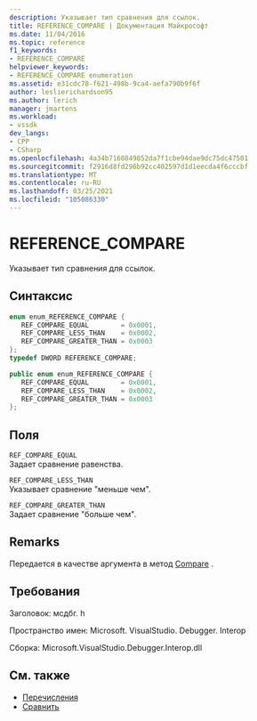 ```yaml
---
description: Указывает тип сравнения для ссылок.
title: REFERENCE_COMPARE | Документация Майкрософт
ms.date: 11/04/2016
ms.topic: reference
f1_keywords:
- REFERENCE_COMPARE
helpviewer_keywords:
- REFERENCE_COMPARE enumeration
ms.assetid: e31cdc78-f621-498b-9ca4-aefa790b9f6f
author: leslierichardson95
ms.author: lerich
manager: jmartens
ms.workload:
- vssdk
dev_langs:
- CPP
- CSharp
ms.openlocfilehash: 4a34b7160849852da7f1cbe94dae9dc75dc47501
ms.sourcegitcommit: f2916d8fd296b92cc402597d1d1eecda4f6cccbf
ms.translationtype: MT
ms.contentlocale: ru-RU
ms.lasthandoff: 03/25/2021
ms.locfileid: "105086330"
---
```

# <a name="reference_compare"></a>REFERENCE_COMPARE
Указывает тип сравнения для ссылок.

## <a name="syntax"></a>Синтаксис

```cpp
enum enum_REFERENCE_COMPARE { 
   REF_COMPARE_EQUAL        = 0x0001,
   REF_COMPARE_LESS_THAN    = 0x0002,
   REF_COMPARE_GREATER_THAN = 0x0003
};
typedef DWORD REFERENCE_COMPARE;
```

```csharp
public enum enum_REFERENCE_COMPARE { 
   REF_COMPARE_EQUAL        = 0x0001,
   REF_COMPARE_LESS_THAN    = 0x0002,
   REF_COMPARE_GREATER_THAN = 0x0003
};
```

## <a name="fields"></a>Поля
 `REF_COMPARE_EQUAL`\
 Задает сравнение равенства.

 `REF_COMPARE_LESS_THAN`\
 Указывает сравнение "меньше чем".

 `REF_COMPARE_GREATER_THAN`\
 Задает сравнение "больше чем".

## <a name="remarks"></a>Remarks
 Передается в качестве аргумента в метод [Compare](../../../extensibility/debugger/reference/idebugreference2-compare.md) .

## <a name="requirements"></a>Требования
 Заголовок: мсдбг. h

 Пространство имен: Microsoft. VisualStudio. Debugger. Interop

 Сборка: Microsoft.VisualStudio.Debugger.Interop.dll

## <a name="see-also"></a>См. также
- [Перечисления](../../../extensibility/debugger/reference/enumerations-visual-studio-debugging.md)
- [Сравнить](../../../extensibility/debugger/reference/idebugreference2-compare.md)
